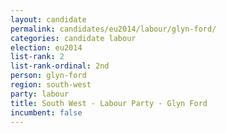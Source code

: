 ```yaml
---
layout: candidate
permalink: candidates/eu2014/labour/glyn-ford/
categories: candidate labour
election: eu2014
list-rank: 2
list-rank-ordinal: 2nd
person: glyn-ford
region: south-west
party: labour
title: South West - Labour Party - Glyn Ford
incumbent: false
---
```

